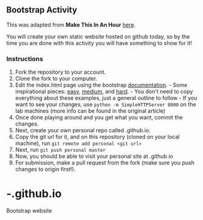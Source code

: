 ## Bootstrap Activity
This was adapted from **Make This In An Hour**
[here](http://makethisinanhour.com).

You will create your own static website hosted on github today, so by the time you are done with this activity you will have something to show for it!

### Instructions
  1. Fork the repository to your account.
  2. Clone the fork to your computer.
  3. Edit the index.html page using the bootstrap [documentation](getbootstrap.com).
    - Some inspirational pieces: [easy](http://wrapbootstrap.com/preview/WB0DCP565), [medium](http://wrapbootstrap.com/preview/WB014P16F), and [hard](http://wrapbootstrap.com/preview/WB0265951).
    - You don't need to copy everything about these examples, just a general outline to follow
    - If you want to see your changes, use `python -m SimpleHTTPServer 8000` on the lab machines (more info can be found in the original article)
  4. Once done playing around and you get what you want, commit the changes.
  5. Next, create your own personal repo called <your-username>.github.io.
  6. Copy the git url for it, and on this repository (cloned on your local machine), run `git remote add personal <git url>`
  7. Next, run `git push personal master`
  8. Now, you should be able to visit your personal site at <your username>.github.io
  9. For submission, make a pull request from the fork (make sure you push changes to origin first!).

# -.github.io
Bootstrap website


